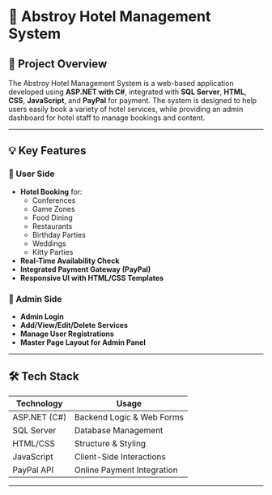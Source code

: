 # 🏨 Abstroy Hotel Management System

## 📌 Project Overview
The Abstroy Hotel Management System is a web-based application developed using **ASP.NET with C#**, integrated with **SQL Server**, **HTML**, **CSS**, **JavaScript**, and **PayPal** for payment. The system is designed to help users easily book a variety of hotel services, while providing an admin dashboard for hotel staff to manage bookings and content.

---

## 💡 Key Features

### 🔷 User Side
- **Hotel Booking** for:
  - Conferences
  - Game Zones
  - Food Dining
  - Restaurants
  - Birthday Parties
  - Weddings
  - Kitty Parties
- **Real-Time Availability Check**
- **Integrated Payment Gateway (PayPal)**
- **Responsive UI with HTML/CSS Templates**

### 🔷 Admin Side
- **Admin Login**
- **Add/View/Edit/Delete Services**
- **Manage User Registrations**
- **Master Page Layout for Admin Panel**

---

## 🛠️ Tech Stack

| Technology      | Usage                                   |
|-----------------|------------------------------------------|
| ASP.NET (C#)    | Backend Logic & Web Forms                |
| SQL Server      | Database Management                      |
| HTML/CSS        | Structure & Styling                      |
| JavaScript      | Client-Side Interactions                 |
| PayPal API      | Online Payment Integration               |

---
